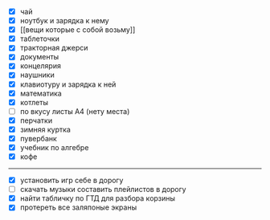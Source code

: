 - [x] чай
- [x] ноутбук и зарядка к нему
- [x] [[вещи которые с собой возьму]]
- [x] таблеточки
- [x] тракторная джерси
- [x] документы
- [x] концелярия
- [x] наушники
- [x] клавиотуру и зарядка к ней
- [x] математика
- [x] котлеты
- [ ] по вкусу листы А4 (нету места)
- [x] перчатки
- [x] зимняя куртка
- [x] пувербанк
- [x] учебник по алгебре
- [x] кофе
---
- [x] установить игр себе в дорогу
- [ ] скачать музыки составить плейлистов в дорогу
- [x] найти табличку по ГТД для разбора корзины
- [x] протереть все заляпоные экраны
